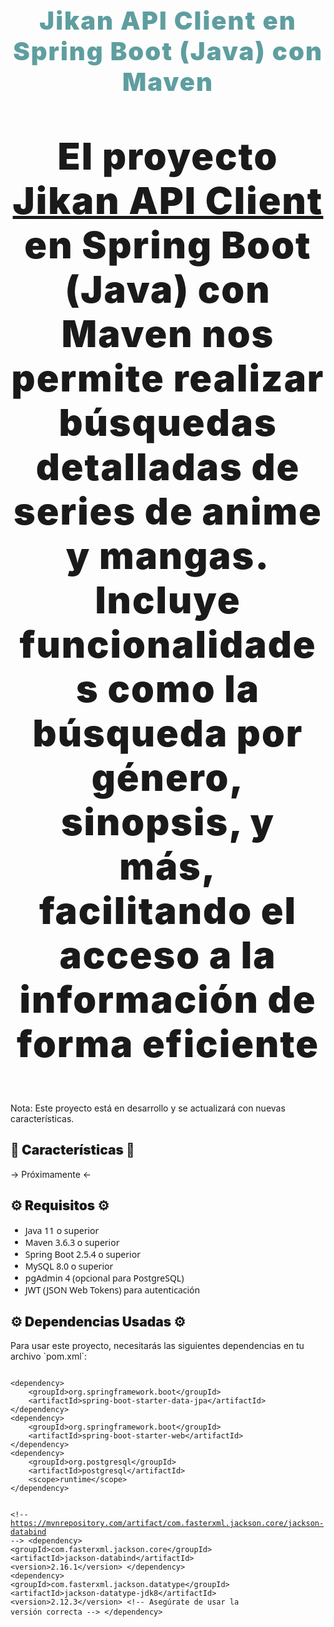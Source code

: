 <h1 align="center" style="font-weight: 900; font-size: 40px; letter-spacing: 2px; color: cadetblue;">Jikan API Client en Spring Boot (Java) con Maven</h1>
<p align="center" style="font-weight: 900; font-size: 59px; letter-spacing: 2px; aling-text:center;" >El proyecto <a href="http://jikan.moe" target="_blank">Jikan API Client</a> en Spring Boot (Java) con Maven nos permite realizar búsquedas detalladas de series de anime y mangas. 
  Incluye funcionalidades como la búsqueda por género, sinopsis, y más, facilitando el acceso a la información de forma eficiente</p>

  
<p>Nota: Este proyecto está en desarrollo y se actualizará con nuevas características.</p>

<h2 style="font-weight: 900;">📖 Características 📖</h2>
  <p> -> Próximamente <- </p>

<h2 style="font-weight: 900;">⚙️ Requisitos ⚙️</h2>
<ul style="font-weight: 500; font-family: system-ui;">
    <li>Java 11 o superior</li>
    <li>Maven 3.6.3 o superior</li>
    <li>Spring Boot 2.5.4 o superior</li>
    <li>MySQL 8.0 o superior</li>
    <li>pgAdmin 4 (opcional para PostgreSQL)</li>
  <li>JWT (JSON Web Tokens) para autenticación</li>
</ul>

<h2 style="font-weight: 900;">⚙️ Dependencias Usadas ⚙️</h2>
<p>Para usar este proyecto, necesitarás las siguientes dependencias en tu archivo `pom.xml`:</p>
<pre>
<code>
&lt;dependency&gt;
    &lt;groupId&gt;org.springframework.boot&lt;/groupId&gt;
    &lt;artifactId&gt;spring-boot-starter-data-jpa&lt;/artifactId&gt;
&lt;/dependency&gt;
&lt;dependency&gt;
    &lt;groupId&gt;org.springframework.boot&lt;/groupId&gt;
    &lt;artifactId&gt;spring-boot-starter-web&lt;/artifactId&gt;
&lt;/dependency&gt;
&lt;dependency&gt;
    &lt;groupId&gt;org.postgresql&lt;/groupId&gt;
    &lt;artifactId&gt;postgresql&lt;/artifactId&gt;
    &lt;scope&gt;runtime&lt;/scope&gt;
&lt;/dependency&gt;

&lt;!-- https://mvnrepository.com/artifact/com.fasterxml.jackson.core/jackson-databind --&gt;
&lt;dependency&gt;
      &lt;groupId&gt;com.fasterxml.jackson.core&lt;/groupId&gt;
      &lt;artifactId&gt;jackson-databind&lt;/artifactId&gt;
      &lt;version&gt;2.16.1&lt;/version&gt;
&lt;/dependency&gt;
&lt;dependency&gt;
      &lt;groupId&gt;com.fasterxml.jackson.datatype&lt;/groupId&gt;
      &lt;artifactId&gt;jackson-datatype-jdk8&lt;/artifactId&gt;
      &lt;version&gt;2.12.3&lt;/version&gt; &lt;!-- Asegúrate de usar la versión correcta --&gt;
&lt;/dependency&gt;
</code>
</pre>
